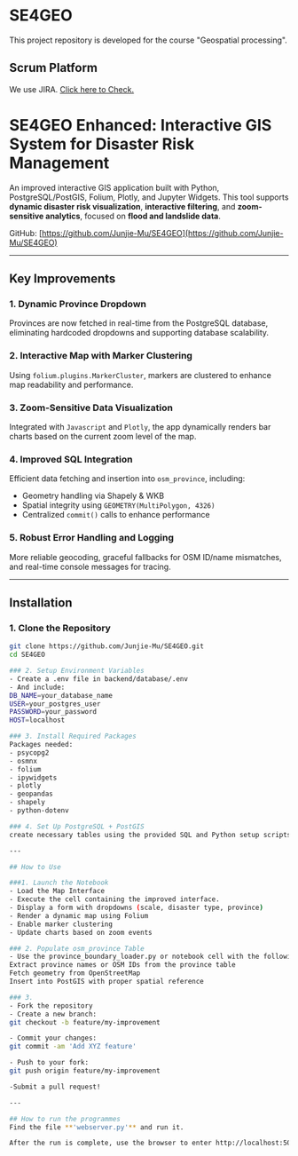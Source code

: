 # SE4GEO
This project repository is developed for the course "Geospatial processing".

## Scrum Platform

 We use JIRA. [Click here to Check.](https://mail-team-padca5iq.atlassian.net/jira/software/projects/SE4G/list)


# SE4GEO Enhanced: Interactive GIS System for Disaster Risk Management

An improved interactive GIS application built with Python, PostgreSQL/PostGIS, Folium, Plotly, and Jupyter Widgets. This tool supports **dynamic disaster risk visualization**, **interactive filtering**, and **zoom-sensitive analytics**, focused on **flood and landslide data**.

GitHub: [https://github.com/Junjie-Mu/SE4GEO](https://github.com/Junjie-Mu/SE4GEO)

---

## Key Improvements

### 1. Dynamic Province Dropdown
Provinces are now fetched in real-time from the PostgreSQL database, eliminating hardcoded dropdowns and supporting database scalability.

### 2. Interactive Map with Marker Clustering
Using `folium.plugins.MarkerCluster`, markers are clustered to enhance map readability and performance.

### 3. Zoom-Sensitive Data Visualization
Integrated with `Javascript` and `Plotly`, the app dynamically renders bar charts based on the current zoom level of the map.

### 4. Improved SQL Integration
Efficient data fetching and insertion into `osm_province`, including:
- Geometry handling via Shapely & WKB
- Spatial integrity using `GEOMETRY(MultiPolygon, 4326)`
- Centralized `commit()` calls to enhance performance

### 5. Robust Error Handling and Logging
More reliable geocoding, graceful fallbacks for OSM ID/name mismatches, and real-time console messages for tracing.

---

## Installation

### 1. Clone the Repository
```bash
git clone https://github.com/Junjie-Mu/SE4GEO.git
cd SE4GEO

### 2. Setup Environment Variables
- Create a .env file in backend/database/.env
- And include:
DB_NAME=your_database_name
USER=your_postgres_user
PASSWORD=your_password
HOST=localhost

### 3. Install Required Packages
Packages needed:
- psycopg2
- osmnx
- folium
- ipywidgets
- plotly
- geopandas
- shapely
- python-dotenv

### 4. Set Up PostgreSQL + PostGIS
create necessary tables using the provided SQL and Python setup scripts (osm_province, osm_regioni, etc.).

---

## How to Use

###1. Launch the Notebook
- Load the Map Interface
- Execute the cell containing the improved interface.
- Display a form with dropdowns (scale, disaster type, province)
- Render a dynamic map using Folium
- Enable marker clustering
- Update charts based on zoom events

### 2. Populate osm_province Table
- Use the province_boundary_loader.py or notebook cell with the following logic:
Extract province names or OSM IDs from the province table
Fetch geometry from OpenStreetMap
Insert into PostGIS with proper spatial reference

### 3. 
- Fork the repository
- Create a new branch:
git checkout -b feature/my-improvement

- Commit your changes:
git commit -am 'Add XYZ feature'

- Push to your fork:
git push origin feature/my-improvement

-Submit a pull request!

---

## How to run the programmes
Find the file **'webserver.py'** and run it.

After the run is complete, use the browser to enter http://localhost:5000



